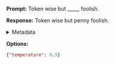 **Prompt:**
Token wise but _____ foolish.

**Response:**
Token wise but penny foolish.

<details><summary>Metadata</summary>

- Duration: 774 ms
- Datetime: 2023-09-02T22:18:58.182355
- Model: gpt-3.5-turbo-0613

</details>

**Options:**
```json
{"temperature": 0.5}
```

